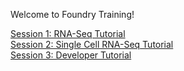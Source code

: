 Welcome to Foundry Training!

[Session 1: RNA-Seq Tutorial](demo_rna-seq_tutorial.md)</br>
[Session 2: Single Cell RNA-Seq Tutorial](demo_single_cell_rna-seq_tutorial.md)</br>
[Session 3: Developer Tutorial](demo_developer_tutorial.md)</br>
